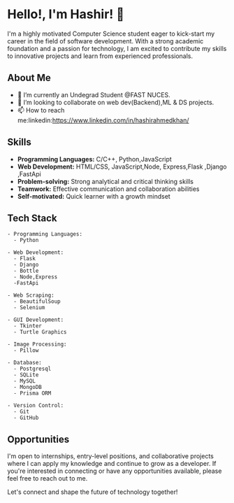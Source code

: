 # Hello!, I'm Hashir! 👋

I'm a highly motivated Computer Science student eager to kick-start my career in the field of software development. With a strong academic foundation and a passion for technology, I am excited to contribute my skills to innovative projects and learn from experienced professionals.


## About Me

- 🔭 I’m currently an Undegrad Student @FAST NUCES.
- 👯 I’m looking to collaborate on web dev(Backend),ML & DS projects.
- 📫 How to reach me:linkedin:https://www.linkedin.com/in/hashirahmedkhan/

## Skills

- **Programming Languages:** C/C++, Python,JavaScript
- **Web Development:** HTML/CSS, JavaScript,Node, Express,Flask ,Django ,FastApi
- **Problem-solving:** Strong analytical and critical thinking skills
- **Teamwork:** Effective communication and collaboration abilities
- **Self-motivated:** Quick learner with a growth mindset

## Tech Stack

```
- Programming Languages:
  - Python

- Web Development:
  - Flask
  - Django
  - Bottle
  - Node,Express
  -FastApi

- Web Scraping:
  - BeautifulSoup
  - Selenium

- GUI Development:
  - Tkinter
  - Turtle Graphics

- Image Processing:
  - Pillow

- Database:
  - Postgresql
  - SQLite
  - MySQL
  - MongoDB
  - Prisma ORM

- Version Control:
  - Git
  - GitHub
```

## Opportunities

I'm open to internships, entry-level positions, and collaborative projects where I can apply my knowledge and continue to grow as a developer. If you're interested in connecting or have any opportunities available, please feel free to reach out to me.

Let's connect and shape the future of technology together!
